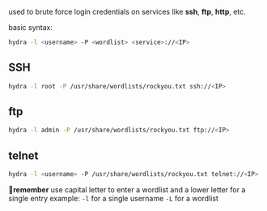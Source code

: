 used to brute force login credentials on services like **ssh**, **ftp**, **http**, etc.

basic syntax:
```bash
hydra -l <username> -P <wordlist> <service>://<IP> 

```
## SSH
```bash
hydra -l root -P /usr/share/wordlists/rockyou.txt ssh://<IP>
```

## ftp
```bash
hydra -l admin -P /usr/share/wordlists/rockyou.txt ftp://<IP>
```

## telnet
```bash
hydra -l <username> -P /usr/share/wordlists/rockyou.txt telnet://<IP>
```
🚨**remember**
use capital letter to enter a wordlist and a lower letter for a single entry
example:
```-l``` for a single username
```-L``` for a wordlist